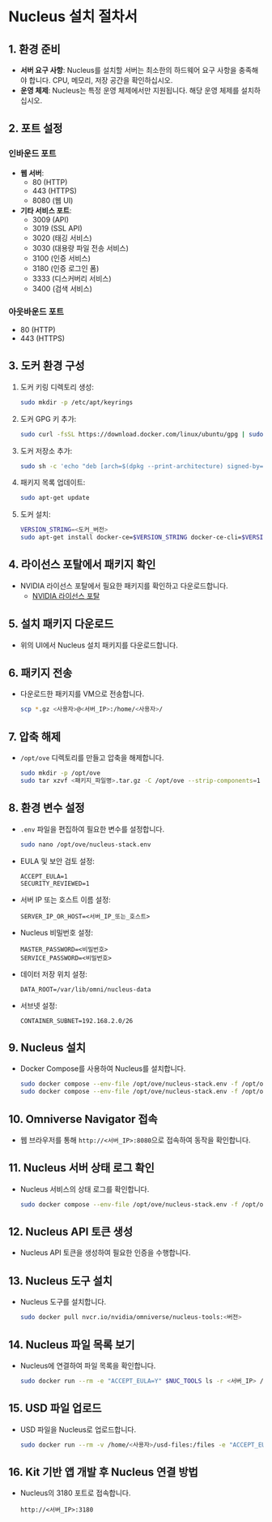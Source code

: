 # Nucleus 설치 절차서

## 1. 환경 준비
- **서버 요구 사항**: Nucleus를 설치할 서버는 최소한의 하드웨어 요구 사항을 충족해야 합니다. CPU, 메모리, 저장 공간을 확인하십시오.
- **운영 체제**: Nucleus는 특정 운영 체제에서만 지원됩니다. 해당 운영 체제를 설치하십시오.

## 2. 포트 설정
### 인바운드 포트
- **웹 서버**: 
  - 80 (HTTP)
  - 443 (HTTPS)
  - 8080 (웹 UI)
- **기타 서비스 포트**:
  - 3009 (API)
  - 3019 (SSL API)
  - 3020 (태깅 서비스)
  - 3030 (대용량 파일 전송 서비스)
  - 3100 (인증 서비스)
  - 3180 (인증 로그인 폼)
  - 3333 (디스커버리 서비스)
  - 3400 (검색 서비스)

### 아웃바운드 포트
- 80 (HTTP)
- 443 (HTTPS)

## 3. 도커 환경 구성
1. 도커 키링 디렉토리 생성:
   ```bash
   sudo mkdir -p /etc/apt/keyrings
   ```

2. 도커 GPG 키 추가:
   ```bash
   sudo curl -fsSL https://download.docker.com/linux/ubuntu/gpg | sudo gpg --dearmor -o /etc/apt/keyrings/docker.gpg
   ```

3. 도커 저장소 추가:
   ```bash
   sudo sh -c 'echo "deb [arch=$(dpkg --print-architecture) signed-by=/etc/apt/keyrings/docker.gpg] https://download.docker.com/linux/ubuntu $(lsb_release -cs) stable" > /etc/apt/sources.list.d/docker.list'
   ```

4. 패키지 목록 업데이트:
   ```bash
   sudo apt-get update
   ```

5. 도커 설치:
   ```bash
   VERSION_STRING=<도커_버전>
   sudo apt-get install docker-ce=$VERSION_STRING docker-ce-cli=$VERSION_STRING containerd.io docker-compose-plugin
   ```

## 4. 라이선스 포탈에서 패키지 확인
- NVIDIA 라이선스 포탈에서 필요한 패키지를 확인하고 다운로드합니다.
  - [NVIDIA 라이선스 포탈](https://ui.licensing.nvidia.com/software)

## 5. 설치 패키지 다운로드
- 위의 UI에서 Nucleus 설치 패키지를 다운로드합니다.

## 6. 패키지 전송
- 다운로드한 패키지를 VM으로 전송합니다.
  ```bash
  scp *.gz <사용자>@<서버_IP>:/home/<사용자>/
  ```

## 7. 압축 해제
- `/opt/ove` 디렉토리를 만들고 압축을 해제합니다.
  ```bash
  sudo mkdir -p /opt/ove
  sudo tar xzvf <패키지_파일명>.tar.gz -C /opt/ove --strip-components=1
  ```

## 8. 환경 변수 설정
- `.env` 파일을 편집하여 필요한 변수를 설정합니다.
  ```bash
  sudo nano /opt/ove/nucleus-stack.env
  ```

- EULA 및 보안 검토 설정:
  ```plaintext
  ACCEPT_EULA=1
  SECURITY_REVIEWED=1
  ```

- 서버 IP 또는 호스트 이름 설정:
  ```plaintext
  SERVER_IP_OR_HOST=<서버_IP_또는_호스트>
  ```

- Nucleus 비밀번호 설정:
  ```plaintext
  MASTER_PASSWORD=<비밀번호>
  SERVICE_PASSWORD=<비밀번호>
  ```

- 데이터 저장 위치 설정:
  ```plaintext
  DATA_ROOT=/var/lib/omni/nucleus-data
  ```

- 서브넷 설정:
  ```plaintext
  CONTAINER_SUBNET=192.168.2.0/26
  ```

## 9. Nucleus 설치
- Docker Compose를 사용하여 Nucleus를 설치합니다.
  ```bash
  sudo docker compose --env-file /opt/ove/nucleus-stack.env -f /opt/ove/nucleus-stack-no-ssl.yml pull
  sudo docker compose --env-file /opt/ove/nucleus-stack.env -f /opt/ove/nucleus-stack-no-ssl.yml up -d
  ```

## 10. Omniverse Navigator 접속
- 웹 브라우저를 통해 `http://<서버_IP>:8080`으로 접속하여 동작을 확인합니다.

## 11. Nucleus 서버 상태 로그 확인
- Nucleus 서비스의 상태 로그를 확인합니다.
  ```bash
  sudo docker compose --env-file /opt/ove/nucleus-stack.env -f /opt/ove/nucleus-stack-no-ssl.yml logs
  ```

## 12. Nucleus API 토큰 생성
- Nucleus API 토큰을 생성하여 필요한 인증을 수행합니다.

## 13. Nucleus 도구 설치
- Nucleus 도구를 설치합니다.
  ```bash
  sudo docker pull nvcr.io/nvidia/omniverse/nucleus-tools:<버전>
  ```

## 14. Nucleus 파일 목록 보기
- Nucleus에 연결하여 파일 목록을 확인합니다.
  ```bash
  sudo docker run --rm -e "ACCEPT_EULA=Y" $NUC_TOOLS ls -r <서버_IP> /Projects -u <사용자> -p <비밀번호>
  ```

## 15. USD 파일 업로드
- USD 파일을 Nucleus로 업로드합니다.
  ```bash
  sudo docker run --rm -v /home/<사용자>/usd-files:/files -e "ACCEPT_EULA=Y" $NUC_TOOLS upload /files <서버_IP> /Projects/<프로젝트_이름>/ -u <사용자> -p <비밀번호>
  ```

## 16. Kit 기반 앱 개발 후 Nucleus 연결 방법
- Nucleus의 3180 포트로 접속합니다.
  ```plaintext
  http://<서버_IP>:3180
  ```

